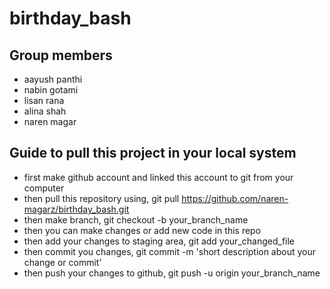 # birthday_bash
## Group members
- aayush panthi
- nabin gotami
- lisan rana
- alina shah
- naren magar

## Guide to pull this project in your local system
- first make github account and linked this account to git from your computer 
- then pull this repository using, git pull https://github.com/naren-magarz/birthday_bash.git
- then make branch, git checkout -b your_branch_name
- then you can make changes or add new code in this repo
- then add your changes to staging area, git add your_changed_file
- then commit you changes, git commit -m 'short description about your change or commit'
- then push your changes to github, git push -u origin your_branch_name

